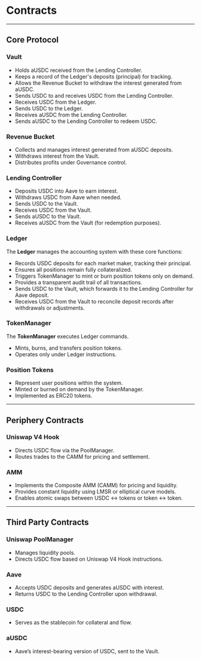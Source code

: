 # Contracts
---

## Core Protocol

### Vault
- Holds aUSDC received from the Lending Controller.
- Keeps a record of the Ledger's deposits (principal) for tracking.
- Allows the Revenue Bucket to withdraw the interest generated from aUSDC.
- Sends USDC to and receives USDC from the Lending Controller.
- Receives USDC from the Ledger.
- Sends USDC to the Ledger.
- Receives aUSDC from the Lending Controller.
- Sends aUSDC to the Lending Controller to redeem USDC.

### Revenue Bucket
- Collects and manages interest generated from aUSDC deposits.
- Withdraws interest from the Vault.
- Distributes profits under Governance control.

### Lending Controller
- Deposits USDC into Aave to earn interest.
- Withdraws USDC from Aave when needed.
- Sends USDC to the Vault.
- Receives USDC from the Vault.
- Sends aUSDC to the Vault.
- Receives aUSDC from the Vault (for redemption purposes).

### Ledger
The **Ledger** manages the accounting system with these core functions:
- Records USDC deposits for each market maker, tracking their principal.
- Ensures all positions remain fully collateralized.
- Triggers TokenManager to mint or burn position tokens only on demand.
- Provides a transparent audit trail of all transactions.
- Sends USDC to the Vault, which forwards it to the Lending Controller for Aave deposit.
- Receives USDC from the Vault to reconcile deposit records after withdrawals or adjustments.

### TokenManager
The **TokenManager** executes Ledger commands.
- Mints, burns, and transfers position tokens.
- Operates only under Ledger instructions.

### Position Tokens
- Represent user positions within the system.
- Minted or burned on demand by the TokenManager.
- Implemented as ERC20 tokens.

---

## Periphery Contracts

### Uniswap V4 Hook
- Directs USDC flow via the PoolManager.
- Routes trades to the CAMM for pricing and settlement.

### AMM
- Implements the Composite AMM (CAMM) for pricing and liquidity.
- Provides constant liquidity using LMSR or elliptical curve models.
- Enables atomic swaps between USDC ↔ tokens or token ↔ token.

---

## Third Party Contracts

### Uniswap PoolManager
- Manages liquidity pools.
- Directs USDC flow based on Uniswap V4 Hook instructions.

### Aave
- Accepts USDC deposits and generates aUSDC with interest.
- Returns USDC to the Lending Controller upon withdrawal.

### USDC
- Serves as the stablecoin for collateral and flow.

### aUSDC
- Aave’s interest-bearing version of USDC, sent to the Vault.